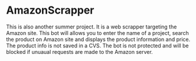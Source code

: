 # AmazonScrapper
This is also another summer project. It is a web scrapper targeting the Amazon site. This bot will allows you to enter the name of a project, search the product on Amazon site and displays the product information and price. The product info is not saved in a CVS.
The bot is not protected and will be blocked if unuaual requests are made to the Amazon server. 
